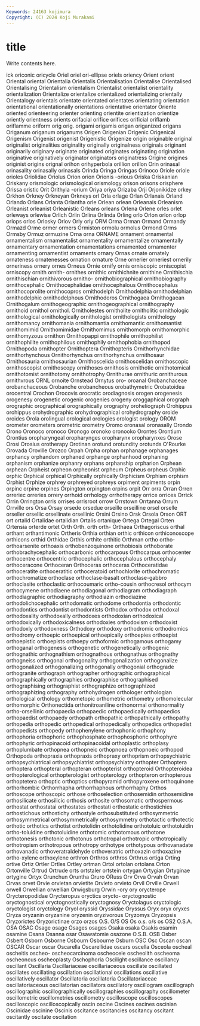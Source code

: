 ```yaml
---
Keywords: 24163 kojimura
Copyright: (C) 2024 Koji Murakami
---
```


# title

Write contents here.



ick oriconic oricycle Oriel oriel ori-ellipse oriels
oriency Orient orient Oriental oriental Orientalia Orientalis Orientalisation Orientalise Orientalised
Orientalising Orientalism orientalism Orientalist orientalist orientality orientalization Orientalize orientalize orientalized
orientalizing orientally Orientalogy orientals orientate orientated orientates orientating orientation orientational
orientationally orientations orientative orientator Oriente oriented orienteering orienter orienting orientite
orientization orientize oriently orientness orients orifacial orifice orifices orificial oriflamb
oriflamme oriform orig orig. origami origamis origan origanized origans Origanum
origanum origanums Origen Origenian Origenic Origenical Origenism Origenist origenist Origenistic
Origenize origin originable original originalist originalities originality originally originalness originals
originant originarily originary originate originated originates originating origination originative originatively
originator originators originatress Origine origines originist origins orignal orihon orihyperbola
orillion orillon Orin orinasal orinasality orinasally orinasals Orinda Oringa Oringas
Orinoco Oriole oriole orioles Oriolidae Oriolus Orion orion Orionis -orious
Oriska Oriskanian Oriskany orismologic orismological orismology orison orisons orisphere Orissa
oristic Orit Orithyia -orium Oriya oriya Orizaba Orji Orjonikidze orkey
Orkhon Orkney Orkneyan Orkneys orl Orla orlage Orlan Orlanais Orland
Orlando Orlans Orlanta Orlantha orle Orlean orlean Orleanais Orleanism Orleanist
orleanist Orleanistic Orleans orleans Orlena Orlene orles orlet orleways orlewise
Orlich Orlin Orlina Orlinda Orling orlo Orlon orlon orlop orlops
orlos Orlosky Orlov Orly orly ORM Orma Orman Ormand Ormandy
Ormazd Orme ormer ormers Ormiston ormolu ormolus Ormond Orms Ormsby
Ormuz ormuzine Orna orna ORNAME ornament ornamental ornamentalism ornamentalist ornamentality
ornamentalize ornamentally ornamentary ornamentation ornamentations ornamented ornamenter ornamenting ornamentist ornaments
ornary Ornas ornate ornately ornateness ornatenesses ornation ornature Orne ornerier
orneriest ornerily orneriness ornery ornes Orneus Ornie ornify ornis orniscopic
orniscopist orniscopy ornith ornith- ornithes ornithic ornithichnite ornithine Ornithischia ornithischian
ornithivorous ornitho- ornithobiographical ornithobiography ornithocephalic Ornithocephalidae ornithocephalous Ornithocephalus ornithocoprolite ornithocopros
ornithodelph Ornithodelphia ornithodelphian ornithodelphic ornithodelphous Ornithodoros Ornithogaea Ornithogaean Ornithogalum ornithogeographic
ornithogeographical ornithography ornithoid ornithol ornithol. Ornitholestes ornitholite ornitholitic ornithologic ornithological
ornithologically ornithologist ornithologists ornithology ornithomancy ornithomania ornithomantia ornithomantic ornithomantist ornithomimid
Ornithomimidae Ornithomimus ornithomorph ornithomorphic ornithomyzous ornithon Ornithopappi ornithophile ornithophilist ornithophilite
ornithophilous ornithophily ornithophobia ornithopod Ornithopoda ornithopter Ornithoptera Ornithopteris Ornithorhynchidae ornithorhynchous
Ornithorhynchus ornithorhynchus ornithosaur Ornithosauria ornithosaurian Ornithoscelida ornithoscelidan ornithoscopic ornithoscopist ornithoscopy
ornithoses ornithosis ornithotic ornithotomical ornithotomist ornithotomy ornithotrophy Ornithurae ornithuric ornithurous
ornithvrous ORNL ornoite Ornstead Ornytus oro- oroanal Orobanchaceae orobanchaceous Orobanche
orobancheous orobathymetric Orobatoidea orocentral Orochon Orocovis orocratic orodiagnosis orogen orogenesis
orogenesy orogenetic orogenic orogenies orogeny oroggaphical orograph orographic orographical orographically
orography oroheliograph Orohippus orohippus orohydrographic orohydrographical orohydrography oroide oroides Orola
orolingual orological orologies orologist orology OROM orometer orometers orometric orometry
Oromo oronasal oronasally Orondo Orono Oronoco oronoco Oronogo oronoko oronooko
Orontes Orontium Orontius oropharyngeal oropharynges oropharynx oropharynxes Orose Orosi Orosius
orotherapy Orotinan orotund orotundity orotunds O'Rourke Orovada Oroville Orozco Orpah
Orpha orphan orphanage orphanages orphancy orphandom orphaned orphange orphanhood orphaning
orphanism orphanize orphanry orphans orphanship orpharion Orphean orphean Orpheist orpheon
orpheonist orpheum Orpheus orpheus Orphic orphic Orphical orphical Orphically orphically
Orphicism Orphism orphism Orphist Orphize orphrey orphreyed orphreys orpiment orpiments
orpin orpinc orpine orpines Orpington orpington orpins orpit Orr orra
Orran Orren orreriec orreries orrery orrhoid orrhology orrhotherapy orrice orrices
Orrick Orrin Orrington orris orrises orrisroot orrow Orrstown Orrtanna Orrum
Orrville ors Orsa Orsay orsede orsedue orseille orseilline orsel orselle
orseller orsellic orsellinate orsellinic Orsini Orsino Orsk Orsola Orson ORT
ort ortalid Ortalidae ortalidian Ortalis ortanique Ortega Ortegal Orten Ortensia
orterde ortet Orth Orth. orth orth- Orthaea Orthagoriscus orthal orthant
orthantimonic Ortheris Orthia orthian orthic orthicon orthiconoscope orthicons orthid Orthidae
Orthis orthite orthitic Orthman ortho ortho- orthoarsenite orthoaxis orthobenzoquinone orthobiosis
orthoborate orthobrachycephalic orthocarbonic orthocarpous Orthocarpus orthocenter orthocentre orthocentric orthocephalic orthocephalous
orthocephaly orthoceracone Orthoceran Orthoceras orthoceras Orthoceratidae orthoceratite orthoceratitic orthoceratoid orthochlorite
orthochromatic orthochromatize orthoclase orthoclase-basalt orthoclase-gabbro orthoclasite orthoclastic orthocoumaric ortho-cousin orthocresol
orthocym orthocymene orthodiaene orthodiagonal orthodiagram orthodiagraph orthodiagraphic orthodiagraphy orthodiazin orthodiazine
orthodolichocephalic orthodomatic orthodome orthodontia orthodontic orthodontics orthodontist orthodontists Orthodox orthodox
orthodoxal orthodoxality orthodoxally orthodoxes orthodoxian orthodoxical orthodoxically orthodoxicalness orthodoxies orthodoxism
orthodoxist orthodoxly orthodoxness Orthodoxy orthodoxy orthodromic orthodromics orthodromy orthoepic orthoepical
orthoepically orthoepies orthoepist orthoepistic orthoepists orthoepy orthoformic orthogamous orthogamy orthoganal
orthogenesis orthogenetic orthogenetically orthogenic orthognathic orthognathism orthognathous orthognathus orthognathy orthogneiss
orthogonal orthogonality orthogonalization orthogonalize orthogonalized orthogonalizing orthogonally orthogonial orthograde orthogranite
orthograph orthographer orthographic orthographical orthographically orthographies orthographise orthographised orthographising orthographist
orthographize orthographized orthographizing orthography orthohydrogen orthologer orthologian orthological orthology orthometopic
orthometric orthometry orthomolecular orthomorphic Orthonectida orthonitroaniline orthonormal orthonormality ortho-orsellinic orthopaedia
orthopaedic orthopaedically orthopaedics orthopaedist orthopaedy orthopath orthopathic orthopathically orthopathy orthopedia
orthopedic orthopedical orthopedically orthopedics orthopedist orthopedists orthopedy orthophenylene orthophonic orthophony
orthophoria orthophoric orthophosphate orthophosphoric orthophyre orthophyric orthopinacoid orthopinacoidal orthoplastic orthoplasy
orthoplumbate orthopnea orthopneic orthopnoea orthopnoeic orthopod Orthopoda orthopraxia orthopraxis orthopraxy
orthoprism orthopsychiatric orthopsychiatrical orthopsychiatrist orthopsychiatry orthopter Orthoptera orthoptera orthopteral orthopteran
orthopterist orthopteroid Orthopteroidea orthopterological orthopterologist orthopterology orthopteron orthopterous orthoptetera orthoptic
orthoptics orthopyramid orthopyroxene orthoquinone orthorhombic Orthorrhapha orthorrhaphous orthorrhaphy Orthos orthoscope
orthoscopic orthose orthoselection orthosemidin orthosemidine orthosilicate orthosilicic orthosis orthosite orthosomatic
orthospermous orthostat orthostatai orthostates orthostati orthostatic orthostichies orthostichous orthostichy orthostyle
orthosubstituted orthosymmetric orthosymmetrical orthosymmetrically orthosymmetry orthotactic orthotectic orthotic orthotics orthotist
orthotolidin orthotolidine orthotoluic orthotoluidin ortho-toluidine orthotoluidine orthotomic orthotomous orthotone orthotonesis
orthotonic orthotonus orthotropal orthotropic orthotropically orthotropism orthotropous orthotropy orthotype orthotypous
orthovanadate orthovanadic orthoveratraldehyde orthoveratric orthoxazin orthoxazine ortho-xylene orthoxylene orthron Orthros
orthros Orthrus ortiga Orting ortive Ortiz Ortler Ortles Ortley ortman
Ortol ortolan ortolans Orton Ortonville Ortrud Ortrude orts ortstaler ortstein
ortygan Ortygian Ortyginae ortygine Ortyx Orunchun Oruntha Oruro ORuss Orv
Orva Orvah Orvan Orvas orvet Orvie orvietan orvietite Orvieto orvieto
Orvil Orville Orwell orwell Orwellian orwellian Orwigsburg Orwin -ory ory
orycterope Orycteropodidae Orycteropus oryctics orycto- oryctognostic oryctognostical oryctognostically oryctognosy Oryctolagus
oryctologic oryctologist oryctology Oryol oryssid Oryssidae Oryssus Oryx oryx oryxes
Oryza oryzanin oryzanine oryzenin oryzivorous Oryzomys Oryzopsis Oryzorictes Oryzorictinae orzo
orzos O.S. O/S OS Os o.s. o/s os OS2 O.S.A.
OSA OSAC Osage osage Osages osages Osaka osaka Osakis osamin
osamine Osana Osanna osar Osawatomie osazone O.S.B. OSB Osber Osbert
Osborn Osborne Osbourn Osbourne Osburn OSC Osc Oscan oscan OSCAR
Oscar oscar Oscarella Oscarellidae oscars oscella Osceola oscheal oscheitis oscheo-
oscheocarcinoma oscheocele oscheolith oscheoma oscheoncus oscheoplasty Oschophoria Oscilight oscillance oscillancy
oscillant Oscillaria Oscillariaceae oscillariaceous oscillate oscillated oscillates oscillating oscillation oscillational
oscillations oscillative oscillatively oscillator Oscillatoria oscillatoria Oscillatoriaceae oscillatoriaceous oscillatorian oscillators
oscillatory oscillogram oscillograph oscillographic oscillographically oscillographies oscillography oscillometer oscillometric oscillometries
oscillometry oscilloscope oscilloscopes oscilloscopic oscilloscopically oscin oscine Oscines oscines oscinian
Oscinidae oscinine Oscinis oscitance oscitancies oscitancy oscitant oscitantly oscitate oscitation

